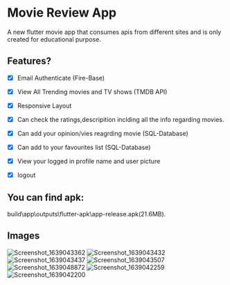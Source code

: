# Movie Review App

A new flutter movie app that consumes apis from different sites and is only created for educational purpose.


## Features?

- [x] Email Authenticate (Fire-Base)
- [x] View All Trending movies and TV shows (TMDB API)
- [x] Responsive Layout
- [x] Can check the ratings,descripition inclding all the info regarding movies.
- [x] Can add your opinion/vies reagrding movie (SQL-Database)
- [x] Can add to your favourites list (SQL-Database)
- [x] View your logged in profile name and user picture
- [x] logout


## You can find apk:

build\app\outputs\flutter-apk\app-release.apk(21.6MB).

## Images


![Screenshot_1639043362](https://user-images.githubusercontent.com/53443661/146103392-2a85874b-83a7-4c06-a38b-2dfa19f84803.png)
![Screenshot_1639043432](https://user-images.githubusercontent.com/53443661/146103418-354576f5-fb30-49ba-a9cf-2c9701a7b0f5.png)
![Screenshot_1639043437](https://user-images.githubusercontent.com/53443661/146103424-37a40a10-0755-42d6-a8ac-0c0d7e536494.png)
![Screenshot_1639043507](https://user-images.githubusercontent.com/53443661/146103440-bd1f385a-0d50-497f-a7f1-c586e80108bd.png)
![Screenshot_1639048872](https://user-images.githubusercontent.com/53443661/146103456-584df386-2191-4c94-8b31-69044834935f.png)
![Screenshot_1639042259](https://user-images.githubusercontent.com/53443661/146103476-045db234-95b4-45d1-9be5-bcb257a2bfc0.png)
![Screenshot_1639042200](https://user-images.githubusercontent.com/53443661/146103485-d85b9c45-40ea-4750-8385-926ab2848199.png)
